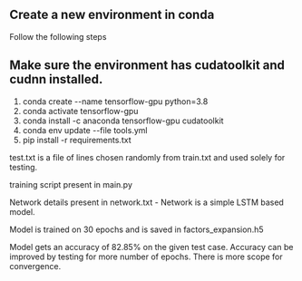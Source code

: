 ## Create a new environment in conda

Follow the following steps

## Make sure the environment has cudatoolkit and cudnn installed.

1. conda create --name tensorflow-gpu python=3.8
2. conda activate tensorflow-gpu
3. conda install -c anaconda tensorflow-gpu cudatoolkit
4. conda env update --file tools.yml
5. pip install -r requirements.txt

test.txt is a file of lines chosen randomly from train.txt and used solely for testing.

training script present in main.py

Network details present in network.txt - Network is a simple LSTM based model.

Model is trained on 30 epochs and is saved in factors_expansion.h5

Model gets an accuracy of 82.85% on the given test case. Accuracy can be improved by testing for more number of epochs. There is more scope for convergence.
